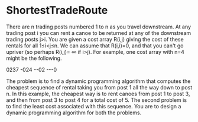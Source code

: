 # ShortestTradeRoute
There are n trading posts numbered 1 to n as you travel downstream. 
At any trading post i you can rent a canoe to be returned at any of the downstream trading posts j>i. 
You are given a cost array R(i,j) giving the cost of these rentals for all 1≤i<j≤n. 
We can assume that R(i,i)=0, and that you can't go upriver (so perhaps R(i,j)= ∞ if i>j).
For example, one cost array with n=4 might be the following.

0237
-024
--02
---0

The problem is to find a dynamic programming algorithm that computes the cheapest sequence of rental taking you from post 1 all the way down to post n. 
In this example, the cheapest way is to rent canoes from post 1 to post 3, and then from post 3 to post 4 for a total cost of 5. 
The second problem is to find the least cost associated with this sequence. 
You are to design a dynamic programming algorithm for both the problems.
